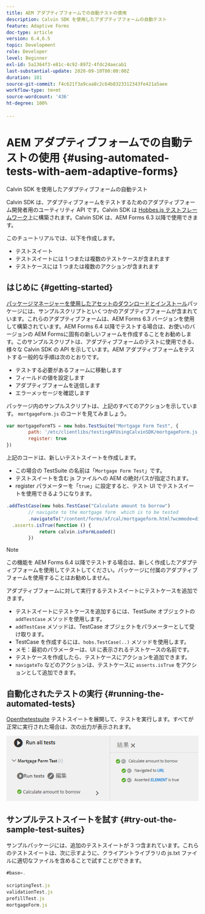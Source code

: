 ```yaml
---
title: AEM アダプティブフォームでの自動テストの使用
description: Calvin SDK を使用したアダプティブフォームの自動テスト
feature: Adaptive Forms
doc-type: article
version: 6.4,6.5
topic: Development
role: Developer
level: Beginner
exl-id: 5a1364f3-e81c-4c92-8972-4fdc24aecab1
last-substantial-update: 2020-09-10T00:00:00Z
duration: 101
source-git-commit: f4c621f3a9caa8c2c64b8323312343fe421a5aee
workflow-type: tm+mt
source-wordcount: '436'
ht-degree: 100%

---
```


# AEM アダプティブフォームでの自動テストの使用 {#using-automated-tests-with-aem-adaptive-forms}

Calvin SDK を使用したアダプティブフォームの自動テスト

Calvin SDK は、アダプティブフォームをテストするためのアダプティブフォーム開発者用のユーティリティ API です。Calvin SDK は [Hobbes.js テストフレームワーク](https://experienceleague.adobe.com/docs/experience-manager-release-information/aem-release-updates/previous-updates/aem-previous-versions.html?lang=ja)上に構築されます。Calvin SDK は、AEM Forms 6.3 以降で使用できます。

このチュートリアルでは、以下を作成します。

* テストスイート
* テストスイートには 1 つまたは複数のテストケースが含まれます
* テストケースには 1 つまたは複数のアクションが含まれます

## はじめに {#getting-started}

[パッケージマネージャーを使用したアセットのダウンロードとインストール](assets/testingadaptiveformsusingcalvinsdk1.zip)パッケージには、サンプルスクリプトといくつかのアダプティブフォームが含まれています。これらのアダプティブフォームは、AEM Forms 6.3 バージョンを使用して構築されています。AEM Forms 6.4 以降でテストする場合は、お使いのバージョンの AEM Formsに固有の新しいフォームを作成することをお勧めします。このサンプルスクリプトは、アダプティブフォームのテストに使用できる、様々な Calvin SDK の API を示しています。AEM アダプティブフォームをテストする一般的な手順は次のとおりです。

* テストする必要があるフォームに移動します
* フィールドの値を設定します
* アダプティブフォームを送信します
* エラーメッセージを確認します

パッケージ内のサンプルスクリプトは、上記のすべてのアクションを示しています。
`mortgageForm.js` のコードを見てみましょう。

```javascript
var mortgageFormTS = new hobs.TestSuite("Mortgage Form Test", {
        path: '/etc/clientlibs/testingAFUsingCalvinSDK/mortgageForm.js',
        register: true
})
```

上記のコードは、新しいテストスイートを作成します。

* この場合の TestSuite の名前は「`Mortgage Form Test`」です。
* テストスイートを含む js ファイルへの AEM の絶対パスが指定されます。
* register パラメーターを「`true`」に設定すると、テスト UI でテストスイートを使用できるようになります。

```javascript
.addTestCase(new hobs.TestCase("Calculate amount to borrow")
        // navigate to the mortgage form  which is to be tested
        .navigateTo("/content/forms/af/cal/mortgageform.html?wcmmode=disabled")
  .asserts.isTrue(function () {
            return calvin.isFormLoaded()
        })
```

>[!NOTE]
>
>この機能を AEM Forms 6.4 以降でテストする場合は、新しく作成したアダプティブフォームを使用してテストしてください。パッケージに付属のアダプティブフォームを使用することはお勧めしません。

アダプティブフォームに対して実行するテストスイートにテストケースを追加できます。

* テストスイートにテストケースを追加するには、TestSuite オブジェクトの `addTestCase` メソッドを使用します。
* `addTestCase` メソッドは、TestCase オブジェクトをパラメーターとして受け取ります。
* TestCase を作成するには、`hobs.TestCase(..)` メソッドを使用します。
* メモ：最初のパラメーターは、UI に表示されるテストケースの名前です。
* テストケースを作成したら、テストケースにアクションを追加できます。
* `navigateTo` などのアクションは、テストケースに `asserts.isTrue` をアクションとして追加できます。

## 自動化されたテストの実行 {#running-the-automated-tests}

[Openthetestsuite](http://localhost:4502/libs/granite/testing/hobbes.html) テストスイートを展開して、テストを実行します。すべてが正常に実行された場合は、次の出力が表示されます。

![calvinsdk](assets/calvinimage.png)

## サンプルテストスイートを試す {#try-out-the-sample-test-suites}

サンプルパッケージには、追加のテストスイートが 3 つ含まれています。これらのテストスイートは、次に示すように、クライアントライブラリの js.txt ファイルに適切なファイルを含めることで試すことができます。

```javascript
#base=.

scriptingTest.js
validationTest.js
prefillTest.js
mortgageForm.js
```
